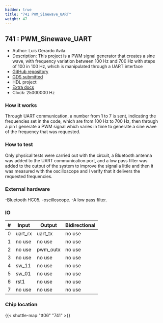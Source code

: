 ```yaml
---
hidden: true
title: "741 PWM_Sinewave_UART"
weight: 47
---
```


## 741 : PWM_Sinewave_UART

* Author: Luis Gerardo Avila
* Description: This project is a PWM signal generator that creates a sine wave, with frequency variation between 100 Hz and 700 Hz with steps of 100 in 100 Hz, which is manipulated through a UART interface
* [GitHub repository](https://github.com/JerryAvila06/PWM_Sinewave)
* [GDS submitted](https://github.com/JerryAvila06/PWM_Sinewave/actions/runs/8757359809)
* HDL project
* [Extra docs](None)
* Clock: 25000000 Hz

<!---

This file is used to generate your project datasheet. Please fill in the information below and delete any unused
sections.

You can also include images in this folder and reference them in the markdown. Each image must be less than
512 kb in size, and the combined size of all images must be less than 1 MB.
-->


### How it works

Through UART communication, a number from 1 to 7 is sent, indicating the frequencies set in the code, which are from 100 Hz to 700 Hz, then through a pin I generate a PWM signal which varies in time to generate a sine wave of the frequency that was requested.

### How to test

Only physical tests were carried out with the circuit, a Bluetooth antenna was added to the UART communication port, and a low pass filter was added to the output of the system to improve the signal a little and then it was measured with the oscilloscope and I verify that it delivers the requested frequencies.

### External hardware

-Bluetooth HC05.
-oscilloscope.
-A low pass filter.


### IO

| # | Input          | Output         | Bidirectional   |
| - | -------------- | -------------- | --------------- |
| 0 | uart_rx | uart_tx | no use |
| 1 | no use | no use | no use |
| 2 | no use | pwm_outx | no use |
| 3 | no use | no use | no use |
| 4 | sw_11 | no use | no use |
| 5 | sw_01 | no use | no use |
| 6 | rst1 | no use | no use |
| 7 | no use | no use | no use |

### Chip location

{{< shuttle-map "tt06" "741" >}}
